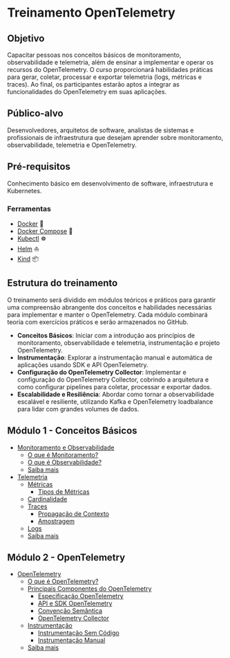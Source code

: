 # Treinamento OpenTelemetry

## Objetivo

Capacitar pessoas nos conceitos básicos de monitoramento, observabilidade e telemetria, além de ensinar a implementar e operar os recursos do OpenTelemetry. O curso proporcionará habilidades práticas para gerar, coletar, processar e exportar telemetria (logs, métricas e traces). Ao final, os participantes estarão aptos a integrar as funcionalidades do OpenTelemetry em suas aplicações.

## Público-alvo

Desenvolvedores, arquitetos de software, analistas de sistemas e profissionais de infraestrutura que desejam aprender sobre monitoramento, observabilidade, telemetria e OpenTelemetry.

## Pré-requisitos

Conhecimento básico em desenvolvimento de software, infraestrutura e Kubernetes.

### Ferramentas

- [Docker](https://docs.docker.com/get-docker/) 🐳
- [Docker Compose](https://docs.docker.com/compose/install/) 🐳
- [Kubectl](https://kubernetes.io/docs/tasks/tools/install-kubectl/) ☸️
- [Helm](https://helm.sh/docs/intro/install/) ⛵
- [Kind](https://kind.sigs.k8s.io/docs/user/quick-start/) 📦

## Estrutura do treinamento

O treinamento será dividido em módulos teóricos e práticos para garantir uma compreensão abrangente dos conceitos e habilidades necessárias para implementar e manter o OpenTelemetry. Cada módulo combinará teoria com exercícios práticos e serão armazenados no GitHub.

- **Conceitos Básicos**: Iniciar com a introdução aos princípios de monitoramento, observabilidade e telemetria, instrumentação e projeto OpenTelemetry.
- **Instrumentação**: Explorar a instrumentação manual e automática de aplicações usando SDK e API OpenTelemetry.
- **Configuração do OpenTelemetry Collector**: Implementar e configuração do OpenTelemetry Collector, cobrindo a arquitetura e como configurar pipelines para coletar, processar e exportar dados.
- **Escalabilidade e Resiliência**: Abordar como tornar a observabilidade escalável e resiliente, utilizando Kafka e OpenTelemetry loadbalance para lidar com grandes volumes de dados.

## Módulo 1 - Conceitos Básicos

- [Monitoramento e Observabilidade](./docs/Módulo-1%20-%20Conceitos%20Básicos/README.md#monitoramento-e-observabilidade)
  - [O que é Monitoramento?](./docs/Módulo-1%20-%20Conceitos%20Básicos/README.md#o-que-é-monitoramento)
  - [O que é Observabilidade?](./docs/Módulo-1%20-%20Conceitos%20Básicos/README.md#o-que-é-observabilidade)
  - [Saiba mais](./docs/Módulo-1%20-%20Conceitos%20Básicos/README.md#saiba-mais)
- [Telemetria](./docs/Módulo-1%20-%20Conceitos%20Básicos/README.md#telemetria)
  - [Métricas](./docs/Módulo-1%20-%20Conceitos%20Básicos/README.md#métricas)
    - [Tipos de Métricas](./docs/Módulo-1%20-%20Conceitos%20Básicos/README.md#tipos-de-métricas)
  - [Cardinalidade](./docs/Módulo-1%20-%20Conceitos%20Básicos/README.md#cardinalidade)
  - [Traces](./docs/Módulo-1%20-%20Conceitos%20Básicos/README.md#traces)
    - [Propagação de Contexto](./docs/Módulo-1%20-%20Conceitos%20Básicos/README.md#propagação-de-contexto)
    - [Amostragem](./docs/Módulo-1%20-%20Conceitos%20Básicos/README.md#amostragem)
  - [Logs](./docs/Módulo-1%20-%20Conceitos%20Básicos/README.md#logs)
  - [Saiba mais](./docs/Módulo-1%20-%20Conceitos%20Básicos/README.md#saiba-mais)

## Módulo 2 - OpenTelemetry

- [OpenTelemetry](./docs/Módulo-2%20-%20OpenTelemetry/README.md#opentelemetry)
  - [O que é OpenTelemetry?](./docs/Módulo-2%20-%20OpenTelemetry/README.md#o-que-é-opentelemetry)
  - [Principais Componentes do OpenTelemetry](./docs/Módulo-2%20-%20OpenTelemetry/README.md#principais-componentes-do-opentelemetry)
    - [Especificação OpenTelemetry](./docs/Módulo-2%20-%20OpenTelemetry/README.md#especificação-opentelemetry)
    - [API e SDK OpenTelemetry](./docs/Módulo-2%20-%20OpenTelemetry/README.md#api-e-sdk-opentelemetry)
    - [Convenção Semântica](./docs/Módulo-2%20-%20OpenTelemetry/README.md#convenção-semântica)
    - [OpenTelemetry Collector](./docs/Módulo-2%20-%20OpenTelemetry/README.md#opentelemetry-collector)
  - [Instrumentação](./docs/Módulo-2%20-%20OpenTelemetry/README.md#instrumentação)
    - [Instrumentação Sem Código](./docs/Módulo-2%20-%20OpenTelemetry/README.md#instrumentação-sem-código)
    - [Instrumentação Manual](./docs/Módulo-2%20-%20OpenTelemetry/README)
  - [Saiba mais](./docs/Módulo-2%20-%20OpenTelemetry/README.md#saiba-mais)
  